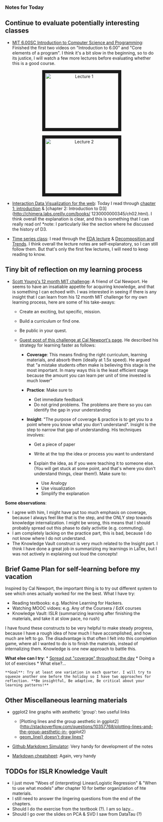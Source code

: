 ### Notes for Today

## Continue to evaluate potentially interesting classes

* [MIT 6.00SC Introduction to Computer Science and Programming](http://ocw.mit.edu/courses/electrical-engineering-and-computer-science/6-00sc-introduction-to-computer-science-and-programming-spring-2011/unit-1/lecture-2-core-elements-of-a-program/): Finished the first two videos on "Introduction to 6.00" and "Core elements of a program". I think it's a bit slow in the beginning, so to do its justice, I will watch a few more lectures before evaluating whether this is a good course.

<p align="center"><a href="http://www.youtube.com/watch?feature=player_embedded&v=bX3jvD7XFPs
  " target="_blank"><img src="http://img.youtube.com/vi/bX3jvD7XFPs/0.jpg" 
    alt="Lecture 1" width="240" height="180" border="10" align="middle" /></a></p>

<p align="center"><a href="http://www.youtube.com/watch?feature=player_embedded&v=SLvTCHhu5SE
" target="_blank"><img src="http://img.youtube.com/vi/SLvTCHhu5SE/0.jpg"
alt="Lecture 2" width="240" height="180" border="10" align="middle" /></a></p>

* [Interaction Data Visualization for the web](http://chimera.labs.oreilly.com/books/1230000000345/index.html): Today I read through [chapter 1:       introduction](http://chimera.labs.oreilly.com/books/1230000000345/ch01.html) & [chapter 2: Introduction to D3](http://chimera.labs.oreilly.com/books/  1230000000345/ch02.html). I think overall the explanation is clear, and this is something that I can really read on! *note: I particularly like the    section where he discussed the history of D3.

* [Time series class](http://stat565.cwick.co.nz/): I read through the [EDA lecture](http://stat565.cwick.co.nz/lectures/02-eda.pdf) & [Decomposition  and Trends](http://stat565.cwick.co.nz/lectures/03-trend.pdf). I think overall the lecture notes are self-explanatory, so I can still follow them. But that's only the first few lectures, I will need to keep reading to know.


## Tiny bit of reflection on my learning process

* [Scott Young's 12 month MIT challenge](http://www.scotthyoung.com/blog/mit-challenge/): A friend of Cal Newport. He seems to have an insatiable appetite for acquiring knowledge, and that is something I can echoed with. I was interested in seeing if there is any insight that I can learn from his 12 month MIT challenge for my own learning process, here are some of his take-aways:
    
    * Create an exciting, but specific, mission.
    * Build a curriculum or find one.
    * Be public in your quest.
    
    * [Guest post of this challenge at Cal Newport's page](http://calnewport.com/blog/2012/10/26/mastering-linear-algebra-in-10-days-astounding-experiments-in-ultra-learning/). He described his strategy for learning faster as follows:
    
        * **Coverage**: This means finding the right curriculum, learning materials, and absorb them (ideally at 1.5x speed). He argued that "a mistake students often make is believing this stage is the most important. In many ways this is the least efficient stage because the amount you can learn per unit of time invested is much lower"
        
        * **Practice**: Make sure to
            * Get immediate feedback
            * Do not grind problems. The problems are there so you can identify the gap in your understanding 
        
        * **Insight**: "The purpose of coverage & practice is to get you to a point where you know what you don't understand". Insight is the step to narrow that gap of understanding. His techniques involves:

            * Get a piece of paper
            * Write at the top the idea or process you want to understand
            * Explain the idea, as if you were teaching it to someone else. (You will get stuck at some point, and that's where you don't understand things, clear them!). Make sure to:

                * Use Analogy
                * Use visualization
                * Simplify the explanation

**Some observations**:
* I agree with him, I might have put too much emphasis on coverage, because I always feel like that is the step, and the ONLY step towards knowledge internalization. I might be wrong, this means that I should probably spread out this phase to daily activitie (e.g. commuting).
* I am completely lacking on the practice part, this is bad, because I do not know where I do not understand.
* The Knowledge Vault construct is very much related to the Insight part. I think I have done a great job in summarizing my learnings in LaTex, but I was not actively in explaining out loud the concepts!

## Brief Game Plan for self-learning before my vacation

Inspired by Cal Newport, the important thing is to try out different system to see which ones actually worked for me the best. What I have try:

* Reading textbooks: e.g. Machine Learning for Hackers.
* Watching MOOC vidoes: e.g. Any of the Coursera / EdX courses
* Knowledge Vault: ISLR (summarizing learning after finishing the materials, and take it at slow pace, no rush)

I have found these constructs to be very helpful to make steady progress, because I have a rough idea of how much I have accomplished, and how much are left to go. The disadvantage is that often I felt into this completion game, where all I wanted to do is to finish the materials, instead of internalizing them. Knowledge is one new approach to battle this. 

**What else can I try**: 
    * [Spread out "coverage" throughout the day](http://thinkfast.quora.com/How-To-Integrate-1-Hour-Learning-Sprints-Into-Your-Life)
    * Doing a lot of exercises
    * What else?...

    **Goal**: Try at least one variation in each quarter. I will try to squeeze another one before the holiday so I have two approaches for reflection. **Be insightful, Be adaptive, Be critical about your learning patterns!**


## Other Miscellaneous learning materials

* ggplot2 line graphs with aesthetic 'group': two useful links
    * [Plotting lines and the group aesthetic in ggplot2](http://stackoverflow.com/questions/10357768/plotting-lines-and-the-group-aesthetic-in-       ggplot2)
    * [geom_line() doesn't draw lines?](http://kohske.wordpress.com/2010/12/27/faq-geom_line-doesnt-draw-lines/)

* [Github Markdown Simulator](http://markable.in/editor/): Very handy for development of the notes

* [Markdown cheatsheet](https://github.com/adam-p/markdown-here/wiki/Markdown-Cheatsheet#lists): Again, very handy

## TODOs for ISLR Knowledge Vault

* I just move "Woes of (interpreting) Linear/Logistic Regression" & "When to use what models" after chapter 10 for better organiziation of hte materials.
* I still need to answer the lingering questions from the end of the chapters.
* Should I do the exercise from the textbook (?). I am so lazy...
* Should I go over the slides on PCA & SVD I saw from DataTau (?)
